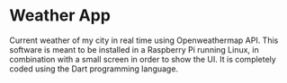 # Weather App
Current weather of my city in real time using Openweathermap API. 
This software is meant to be installed in a Raspberry Pi running Linux, in combination with a small screen in order to show the UI.
It is completely coded using the Dart programming language.  
